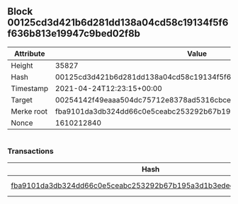 ## Block 00125cd3d421b6d281dd138a04cd58c19134f5f6f636b813e19947c9bed02f8b

Attribute | Value
--- | ---
Height | 35827
Hash | 00125cd3d421b6d281dd138a04cd58c19134f5f6f636b813e19947c9bed02f8b
Timestamp | 2021-04-24T12:23:15+00:00
Target | 00254142f49eaaa504dc75712e8378ad5316cbcead634704b3734b6271167cc4
Merke root | fba9101da3db324dd66c0e5ceabc253292b67b195a3d1b3edec493535d7efbd8
Nonce | 1610212840

```

```

### Transactions

Hash | Amount
--- | ---
[fba9101da3db324dd66c0e5ceabc253292b67b195a3d1b3edec493535d7efbd8](fba9101da3db324dd66c0e5ceabc253292b67b195a3d1b3edec493535d7efbd8.md) | 10.00000000 SKEPTI 
